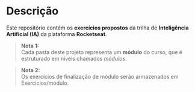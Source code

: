 # Descrição

Este repositório contém os **exercícios propostos** da trilha de **Inteligência Artificial (IA)** da plataforma **Rocketseat**.

> **Nota 1:**  
> Cada pasta deste projeto representa um **módulo** do curso, que é estruturado em níveis chamados *módulos*.

> **Nota 2:**  
> Os exercícios de finalização de módulo serão armazenados em Exercicios/módulo.

